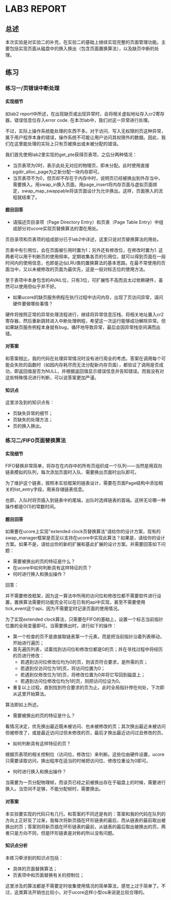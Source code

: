 # LAB3 REPORT

## 总述

本次实验是对实验二的补充，在实验二的基础上继续实现完整的页面管理功能。主要包括实现页面从磁盘中的换入换出（包含页面置换算法），以及缺页中断的处理。

## 练习

### 练习一/页错误中断处理

#### 实现细节

如lab2 report中所述，在出现缺页或出现异常时，会将相关虚拟地址存入cr2寄存器，错误信息位存入error code. 在本次lab中，我们对这一异常进行处理。

不过，实际上操作系统能处理的东西不多。对于访问、写入无权限的页这种异常，属于用户程序本身的错误，操作系统不可能让用户访问其权限外的数据。因此，我们在这里能处理的实际上只有页被换出或未被分配的错误。

我们首先使用lab2里实现的get\_pte获得页表项，之后分两种情况：

+ 当页表项为0时，表示此处无对应的物理页，即未分配。此时使用直接pgdir\_alloc\_page为之新分配一块内存即可。
+ 当页表项不为0，但页却不存在于内存中时，说明页已经被换出到外存当中，需要换入。用swap\_in换入页面，用page\_insert将内存页面与虚拟页面绑定，swap\_map\_swappable将该页面设计为允许换出。这样，页面换入的流程就结束了。

#### 题目回答

+ 请描述页目录项（Page Directory Entry）和页表（Page Table Entry）中组成部分对ucore实现页替换算法的潜在用处。

页目录项和页表项的组成部分已于lab2中详述，这里只说对页替换算法的用处。

页表中有引用位，会在页面被引用时置为1；另外还有修改位，在修改时置为1. 这两者可以用于判断页的使用频率。定期收集各页的引用位，就可以得到页面在一段时间内的使用信息，也即是近似LRU类的置换算法的基本思路。在最不常使用的页面当中，又以未被修改的页面为最优先，这是一般对标志位的使用方法。

至于表项中本身包含的AVAIL位，只有3位，可扩展性不高而且太过依赖硬件，虽然可以使用但似乎并不好。

+ 如果ucore的缺页服务例程在执行过程中访问内存，出现了页访问异常，请问硬件要做哪些事情？

硬件将按照正常的异常处理流程进行，继续将异常信息压栈、将相关地址置入cr2寄存器，然后重新跳转进入中断处理例程，希望这一次运行能够成功解除异常。但如果缺页服务例程本身就有bug，循环地导致异常，最后会因异常栈空间满而出错。

#### 对答案

和答案相比，我的代码在处理异常情况时没有进行周全的考虑。答案在调用每个可能会失败的函数时（如因内存耗尽而无法分配新内存页面），都验证了调用是否成功，即返回值是否为NULL，并根据返回值显示错误信息并告知错误。而我没有对这些特殊情况进行判断，可以说答案更加严谨。

#### 知识点

这里涉及到的知识点有：

+ 页缺失异常的细节；
+ 页缺失的处理方法；
+ 页的换入换出。

### 练习二/FIFO页面替换算法

#### 实现细节

FIFO替换非常简单，将存在在内存中的所有页组织成一个队列——当然是用双向链表模拟的队列，每次添加页面时入队、需要换出页面时出队即可。

为了维护这个链表，按照本实验框架的链表设计，需要在页面Page结构中添加相关的list\_entry字段，用来存储链表信息。

也即，入队时将页插入到链表中的尾端，出队时选择链表的首端。这样无论哪一种操作都是O(1)的常数时间。

#### 题目回答

如果要在ucore上实现"extended clock页替换算法"请给你的设计方案，现有的swap_manager框架是否足以支持在ucore中实现此算法？如果是，请给你的设计方案。如果不是，请给出你的新的扩展和基此扩展的设计方案。并需要回答如下问题：
+ 需要被换出的页的特征是什么？
+ 在ucore中如何判断具有这样特征的页？
+ 何时进行换入和换出操作？

回答：

并不需要修改框架，因为这一算法中所用的访问位和修改位都不需要软件进行设置，置换算法需要的功能完全可以在已有的api中实现，甚至不需要使用tick\_event这个api，因为不需要定时记录页面的使用情况。

为了实现extended clock算法，只需要在FIFO的基础上，设置一个标志当前指针位置的全局变量即可。当需要换出时，进行如下的操作：

+ 第一个检查的页不是直接取链表第一个元素，而是把当前指针沿着列表移动，开始进行遍历；
+ 首先遍历列表，试着找到访问位和修改位都是0的页；并在寻找过程中将经历的页进行修改：
    + 若遇到访问位修改位均为0的页，则该页符合要求，是所需的页；
    + 若遇到仅访问位为1的页，将访问位置为0；
    + 若遇到仅修改位为1的页，将修改位置为0并将它写回到磁盘上；
    + 若遇到访问位修改位均为1的页，则把访问位设为0。
+ 重复以上过程，直到找到符合要求的页为止。此时全局指针停在何处，下次即从这里开始算法。

算法即如上所述。

+ 需要被换出的页的特征是什么？

看情况决定，优先换出最近既未被访问、也未被修改的页；其次换出最近未被访问但被修改了，或是最近访问过但未修改的页，最后才换出最近访问过且修改的页。

+ 如何判断具有这样特征的页？

根据页表项的相关控制位（访问位，修改位）来判断。这些位由硬件设置，ucore只需要读取访问，换出程序在适当的时候把访问位、修改位重设为0即可。

+ 何时进行换入和换出操作？

当需要为一页分配物理帧，而该页已经之前被换出存在于磁盘上的时候，需要进行换入。当空间不足够，不能分配帧时，需要换出。

#### 对答案

本实验要实现的代码只有几行。和答案的不同还是有的：答案和我的代码在队列的方向上正好反了过来，我每次将新页插在环形链表的最后，而从链表的最前取出被换出的页；答案则将新页插在环形链表的最前，从链表的最后取出被换出的页，两者只是方向不同，但是环形链表是对称的所以没有问题。

#### 知识点分析

本练习牵涉到的知识点包括：

+ 具体的页面替换算法；
+ 页表项中和页面替换有关的控制位；

这里涉及的算法都是不需要定时收集使用情况的简单算法，感觉上过于简单了。不过，这类算法开销也比较小，对于ucore这样小型os来说是比较合理的。